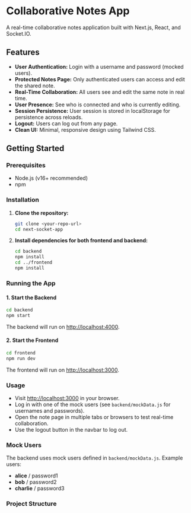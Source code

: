 # Collaborative Notes App

A real-time collaborative notes application built with Next.js, React, and Socket.IO.

## Features

- **User Authentication:** Login with a username and password (mocked users).
- **Protected Notes Page:** Only authenticated users can access and edit the shared note.
- **Real-Time Collaboration:** All users see and edit the same note in real time.
- **User Presence:** See who is connected and who is currently editing.
- **Session Persistence:** User session is stored in localStorage for persistence across reloads.
- **Logout:** Users can log out from any page.
- **Clean UI:** Minimal, responsive design using Tailwind CSS.

## Getting Started

### Prerequisites

- Node.js (v16+ recommended)
- npm

### Installation

1. **Clone the repository:**

   ```bash
   git clone <your-repo-url>
   cd next-socket-app
   ```

2. **Install dependencies for both frontend and backend:**
   ```bash
   cd backend
   npm install
   cd ../frontend
   npm install
   ```

### Running the App

#### 1. Start the Backend

```bash
cd backend
npm start
```

The backend will run on [http://localhost:4000](http://localhost:4000).

#### 2. Start the Frontend

```bash
cd frontend
npm run dev
```

The frontend will run on [http://localhost:3000](http://localhost:3000).

### Usage

- Visit [http://localhost:3000](http://localhost:3000) in your browser.
- Log in with one of the mock users (see `backend/mockData.js` for usernames and passwords).
- Open the note page in multiple tabs or browsers to test real-time collaboration.
- Use the logout button in the navbar to log out.

### Mock Users

The backend uses mock users defined in `backend/mockData.js`. Example users:

- **alice** / password1
- **bob** / password2
- **charlie** / password3

### Project Structure

```

```
